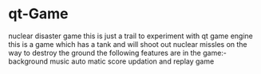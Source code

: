 # qt-Game
nuclear disaster game
this is just a trail to experiment with qt game engine
this is a game which has a tank and will shoot out nuclear missles on the way to destroy the ground
the following features are in the game:-
background music
auto matic score updation
and replay game

